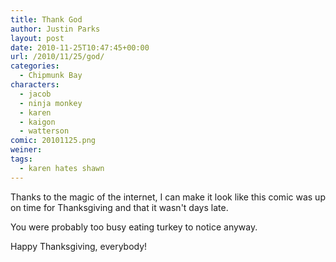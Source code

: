 ```yaml
---
title: Thank God
author: Justin Parks
layout: post
date: 2010-11-25T10:47:45+00:00
url: /2010/11/25/god/
categories:
  - Chipmunk Bay
characters:
  - jacob
  - ninja monkey
  - karen
  - kaigon
  - watterson
comic: 20101125.png
weiner:
tags:
  - karen hates shawn
---
```

Thanks to the magic of the internet, I can make it look like this comic was up on time for Thanksgiving and that it wasn't days late.

You were probably too busy eating turkey to notice anyway.

Happy Thanksgiving, everybody!
